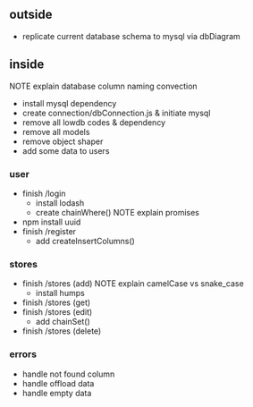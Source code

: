## outside
- replicate current database schema to mysql via dbDiagram

## inside
  NOTE explain database column naming convection
- install mysql dependency
- create connection/dbConnection.js & initiate mysql
- remove all lowdb codes & dependency
- remove all models
- remove object shaper
- add some data to users

### user
- finish /login
  - install lodash
  - create chainWhere()
  NOTE explain promises
- npm install uuid
- finish /register
  - add createInsertColumns()

### stores
- finish /stores (add)
    NOTE explain camelCase vs snake_case
  - install humps
- finish /stores (get)
- finish /stores (edit)
  - add chainSet()
- finish /stores (delete)

### errors
- handle not found column
- handle offload data
- handle empty data

